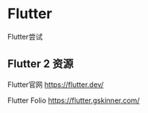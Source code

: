 # Flutter
Flutter尝试



## Flutter 2 资源

Flutter官网 https://flutter.dev/

Flutter Folio https://flutter.gskinner.com/

